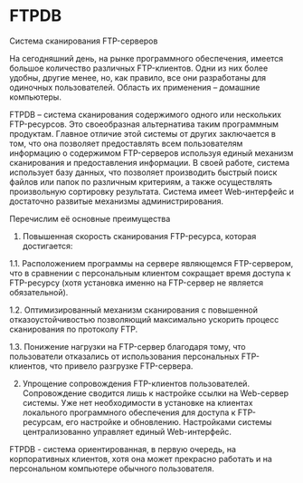 # FTPDB

Система сканирования FTP-серверов



На сегодняшний день, на рынке программного обеспечения, имеется большое количество различных FTP-клиентов. Одни из них более удобны, другие менее, но, как правило, все они разработаны для одиночных пользователей. Область их применения – домашние компьютеры. 

FTPDB – система сканирования содержимого одного или нескольких FTP-ресурсов. Это своеобразная альтернатива таким программным продуктам. Главное отличие этой системы от других заключается в том, что она позволяет предоставлять всем пользователям информацию о содержимом FTP-серверов используя единый механизм сканирования и предоставления информации. В своей работе, система использует базу данных, что позволяет производить быстрый поиск файлов или папок по различным критериям, а также осуществлять произвольную сортировку результата. Система имеет Web-интерфейс и достаточно развитые механизмы администрирования.

Перечислим её основные преимущества



1. Повышенная скорость сканирования FTP-ресурса, которая достигается:


1.1. Расположением программы на сервере являющемся FTP-сервером, что в сравнении с персональным клиентом сокращает время доступа к FTP-ресурсу (хотя установка именно на FTP-сервер не является обязательной).


1.2. Оптимизированный механизм сканирования с повышенной отказоустойчивостью позволяющий максимально ускорить процесс сканирования по протоколу FTP.


1.3. Понижение нагрузки на FTP-сервер благодаря тому, что пользователи отказались от использования персональных FTP-клиентов, что привело разгрузке FTP-сервера.


2. Упрощение сопровождения FTP-клиентов пользователей. Сопровождение сводится лишь к настройке ссылки на Web-сервер системы. Уже нет необходимости в установке на клиентах локального программного обеспечения для доступа к FTP-ресурсам, его настройке и обновлению. Настройками системы централизованно управляет единый Web-интерфейс.



FTPDB - система ориентированная, в первую очередь, на корпоративных клиентов, хотя она может прекрасно работать и на персональном компьютере обычного пользователя.
